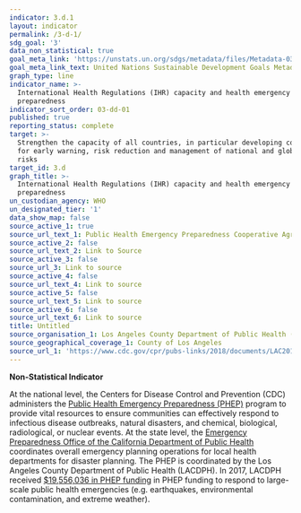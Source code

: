 ```yaml
---
indicator: 3.d.1
layout: indicator
permalink: /3-d-1/
sdg_goal: '3'
data_non_statistical: true
goal_meta_link: 'https://unstats.un.org/sdgs/metadata/files/Metadata-03-0D-01.pdf'
goal_meta_link_text: United Nations Sustainable Development Goals Metadata (pdf 865kB)
graph_type: line
indicator_name: >-
  International Health Regulations (IHR) capacity and health emergency
  preparedness
indicator_sort_order: 03-dd-01
published: true
reporting_status: complete
target: >-
  Strengthen the capacity of all countries, in particular developing countries,
  for early warning, risk reduction and management of national and global health
  risks
target_id: 3.d
graph_title: >-
  International Health Regulations (IHR) capacity and health emergency
  preparedness
un_custodian_agency: WHO
un_designated_tier: '1'
data_show_map: false
source_active_1: true
source_url_text_1: Public Health Emergency Preparedness Cooperative Agreement (PHEP) Program
source_active_2: false
source_url_text_2: Link to Source
source_active_3: false
source_url_3: Link to source
source_active_4: false
source_url_text_4: Link to source
source_active_5: false
source_url_text_5: Link to source
source_active_6: false
source_url_text_6: Link to source
title: Untitled
source_organisation_1: Los Angeles County Department of Public Health (DPH)
source_geographical_coverage_1: County of Los Angeles
source_url_1: 'https://www.cdc.gov/cpr/pubs-links/2018/documents/LAC2018.pdf'
---
```

**Non-Statistical Indicator**

At the national level, the Centers for Disease Control and Prevention (CDC) administers the [Public Health Emergency Preparedness (PHEP)](https://www.cdc.gov/cpr/whatwedo/phep.htm) program to provide vital resources to ensure communities can effectively respond to infectious disease outbreaks, natural disasters, and chemical, biological, radiological, or nuclear events. At the state level, the [Emergency Preparedness Office of the California Department of Public Health](https://www.cdph.ca.gov/Programs/EPO/Pages/Program-Landing1.aspx) coordinates overall emergency planning operations for local health departments for disaster planning. The PHEP is coordinated by the Los Angeles County Department of Public Health (LACDPH). In 2017, LACDPH received [$19,556,036 in PHEP funding](https://www.cdc.gov/cpr/pubs-links/2018/documents/LAC2018.pdf) in PHEP funding to respond to large-scale public health emergencies (e.g. earthquakes, environmental contamination, and extreme weather).
